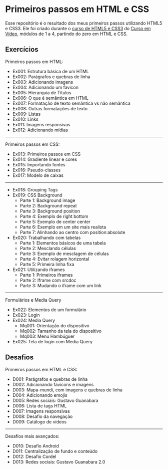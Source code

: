 # Primeiros passos em HTML e CSS

Esse repositório é o resultado dos meus primeiros passos utilizando HTML5 e CSS3. Ele foi criado durante o [curso de HTML5 e CSS3](https://www.youtube.com/watch?v=Ejkb_YpuHWs&list=PLHz_AreHm4dkZ9-atkcmcBaMZdmLHft8n) do [Curso em Vídeo](https://www.youtube.com/@CursoemVideo), módulos de 1 a 4, partindo do zero em HTML e CSS.

## Exercícios
Primeiros passos em HTML:
- Ex001: Estrutura básica de um HTML
- Ex002: Parágrafos e quebras de linha
- Ex003: Adicionando imagens
- Ex004: Adicionando um favicon
- Ex005: Hierarquia de Títulos
- Ex006: O que é semântica em HTML
- Ex007: Formatação de texto semântica vs não semântica
- Ex008: Outras formatações de texto
- Ex009: Listas
- Ex010: Links
- Ex011: Imagens responsivas
- Ex012: Adicionando mídias
---
Primeiros passos em CSS:
- Ex013: Primeiros passos em CSS
- Ex014: Gradiente linear e cores
- Ex015: Importando fontes
- Ex016: Pseudo-classes 
- Ex017: Modelo de caixas  
 ---
- Ex018: Grouping Tags
- Ex019: CSS Background
   - Parte 1: Background image
   - Parte 2: Background repeat
   - Parte 3: Background position
   - Parte 4: Exemplo de right bottom
   - Parte 5: Exemplo de center center
   - Parte 6: Exemplo em um site mais realista
   - Parte 7: Alinhando ao centro com position:absolute
- Ex020: Trabalhando com tabelas
   - Parte 1: Elementos básicos de uma tabela
   - Parte 2: Mesclando células
   - Parte 3: Exemplo de mesclagem de células
   - Parte 4: Evitar rolagem horizontal
   - Parte 5: Primeira linha fixa
- Ex021: Utilizando iframes
   - Parte 1: Primeiros iframes
   - Parte 2: Iframe com srcdoc
   - Parte 3: Mudando o iframe com um link

---
Formulários e Media Query
- Ex022: Elementos de um formulário
- Ex023: Login
- Ex024: Media Query
   - Mq001: Orientação do dispositivo
   - Mq002: Tamanho da tela do dispositivo
   - Mq003: Menu Hambúguer
- Ex025: Tela de login com Media Query

## Desafios 

Primeiros passos em HTML e CSS:
- D001: Parágrafos e quebras de linha
- D002: Adicionando favicons e imagens
- D003: Mapa-mundi, com imagens e quebras de linha
- D004: Adicionando emojis
- D005: Redes sociais: Gustavo Guanabara
- D006: Lista de tags HTML
- D007: Imagens responsivas
- D008: Desafio da navegação
- D009: Catálogo de vídeos  
---
Desafios mais avançados:
- D010: Desafio Android
- D011: Centralização de fundo e conteúdo
- D012: Desafio Cordel
- D013: Redes sociais: Gustavo Guanabara 2.0